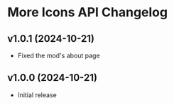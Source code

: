 # More Icons API Changelog
## v1.0.1 (2024-10-21)
- Fixed the mod's about page

## v1.0.0 (2024-10-21)
- Initial release